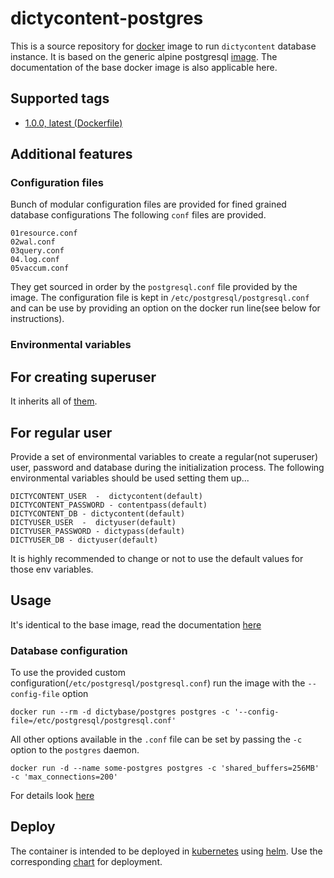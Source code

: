 # dictycontent-postgres
This is a source repository for [docker](http://docker.io) image
to run `dictycontent` database instance. It is based on the generic
alpine postgresql [image](https://store.docker.com/images/postgres). The
documentation of the base docker image is also applicable here.

## Supported tags
- [1.0.0, latest (Dockerfile)](https://github.com/dictybase-docker/dictycontent-postgres/blob/1.0.0/Dockerfile)

## Additional features
### Configuration files
Bunch of modular configuration files are provided for fined grained database
configurations The following `conf` files are provided.

```
01resource.conf
02wal.conf
03query.conf
04.log.conf
05vaccum.conf
```

They get sourced in order by the `postgresql.conf` file provided by the image.
The configuration file is kept in `/etc/postgresql/postgresql.conf` and can be
use by providing an option on the docker run line(see below for instructions). 

### Environmental variables
## For creating superuser
It inherits all of
[them](https://github.com/docker-library/docs/tree/master/postgres#environment-variables).

## For regular user
Provide a set of environmental variables to create a regular(not superuser)
user, password and database during the initialization process. The following
environmental variables should be used setting them up...

```
DICTYCONTENT_USER  -  dictycontent(default)
DICTYCONTENT_PASSWORD - contentpass(default)
DICTYCONTENT_DB - dictycontent(default)
DICTYUSER_USER  -  dictyuser(default)
DICTYUSER_PASSWORD - dictypass(default)
DICTYUSER_DB - dictyuser(default)
```

It is highly recommended to change or not to use the default values for those
env variables.


## Usage
It's identical to the base image, read the documentation
[here](https://store.docker.com/images/postgres)
### Database configuration
To use the provided custom configuration(`/etc/postgresql/postgresql.conf`) run the image with the `--config-file` option
``` 
docker run --rm -d dictybase/postgres postgres -c '--config-file=/etc/postgresql/postgresql.conf'
```

All other options available in the `.conf` file can be set by passing the `-c` option to the `postgres` daemon. 
```
docker run -d --name some-postgres postgres -c 'shared_buffers=256MB' -c 'max_connections=200'
```

For details look [here](https://github.com/docker-library/docs/tree/master/postgres#database-configuration)

## Deploy
The container is intended to be deployed in [kubernetes](http://kubernetes.io)
using [helm](https://github.com/kubernetes/helm). Use the corresponding
[chart](https://github.com/dictybase-docker/kubernetes-charts/tree/master/dictycontent-postgres)
for deployment. 

